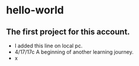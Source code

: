 # hello-world
The first project for this account.
- 
-    I added this line on local pc.
- 4/17/17c A beginning of another learning journey.
- x

